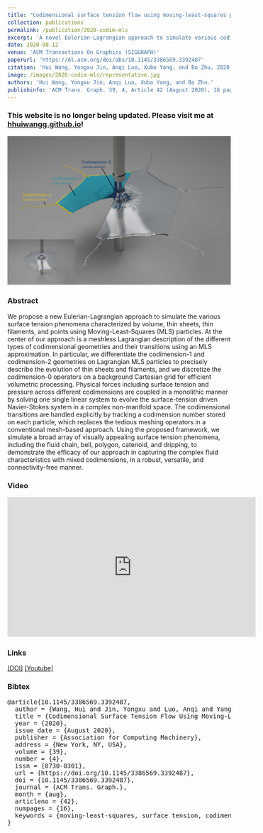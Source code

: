 ```yaml
---
title: "Codimensional surface tension flow using moving-least-squares particles"
collection: publications
permalink: /publication/2020-codim-mls
excerpt: 'A novel Eulerian-Lagrangian approach to simulate various codimensional surface tension phenomena characterized by volume, thin sheets, thin filaments, and points using Moving-Least-Squares (MLS) particles'
date: 2020-08-12
venue: 'ACM Transactions On Graphics (SIGGRAPH)'
paperurl: 'https://dl.acm.org/doi/abs/10.1145/3386569.3392487'
citation: 'Hui Wang, Yongxu Jin, Anqi Luo, Xubo Yang, and Bo Zhu. 2020. Codimensional surface tension flow using moving-least-squares particles. ACM Trans. Graph. 39, 4, Article 42 (August 2020), 16 pages. https://doi.org/10.1145/3386569.3392487'
image: /images/2020-codim-mls/representative.jpg
authors: 'Hui Wang, Yongxu Jin, Anqi Luo, Xubo Yang, and Bo Zhu.'
publishinfo: 'ACM Trans. Graph. 39, 4, Article 42 (August 2020), 16 pages.'
---
```


### This website is no longer being updated. Please visit me at [hhuiwangg.github.io](https://hhuiwangg.github.io/)!

![representative](/images/2020-codim-mls/representative.jpg)

### Abstract

We propose a new Eulerian-Lagrangian approach to simulate the various surface tension phenomena characterized by volume, thin sheets, thin filaments, and points using Moving-Least-Squares (MLS) particles. At the center of our approach is a meshless Lagrangian description of the different types of codimensional geometries and their transitions using an MLS approximation. In particular, we differentiate the codimension-1 and codimension-2 geometries on Lagrangian MLS particles to precisely describe the evolution of thin sheets and filaments, and we discretize the codimension-0 operators on a background Cartesian grid for efficient volumetric processing. Physical forces including surface tension and pressure across different codimensions are coupled in a monolithic manner by solving one single linear system to evolve the surface-tension driven Navier-Stokes system in a complex non-manifold space. The codimensional transitions are handled explicitly by tracking a codimension number stored on each particle, which replaces the tedious meshing operators in a conventional mesh-based approach. Using the proposed framework, we simulate a broad array of visually appealing surface tension phenomena, including the fluid chain, bell, polygon, catenoid, and dripping, to demonstrate the efficacy of our approach in capturing the complex fluid characteristics with mixed codimensions, in a robust, versatile, and connectivity-free manner.

### Video

<iframe width="560" height="315"
src="https://www.youtube.com/embed/ugJhLMlyctc" 
frameborder="0" 
allow="accelerometer; autoplay; encrypted-media; gyroscope; picture-in-picture" 
allowfullscreen>
</iframe>

### Links

[[DOI]](https://dl.acm.org/doi/abs/10.1145/3386569.3392487)
[[Youtube]](https://www.youtube.com/watch?v=ugJhLMlyctc)

### Bibtex


<pre>
@article{10.1145/3386569.3392487,
  author = {Wang, Hui and Jin, Yongxu and Luo, Anqi and Yang, Xubo and Zhu, Bo},
  title = {Codimensional Surface Tension Flow Using Moving-Least-Squares Particles},
  year = {2020},
  issue_date = {August 2020},
  publisher = {Association for Computing Machinery},
  address = {New York, NY, USA},
  volume = {39},
  number = {4},
  issn = {0730-0301},
  url = {https://doi.org/10.1145/3386569.3392487},
  doi = {10.1145/3386569.3392487},
  journal = {ACM Trans. Graph.},
  month = {aug},
  articleno = {42},
  numpages = {16},
  keywords = {moving-least-squares, surface tension, codimensional fluids, PIC/FLIP}
}
</pre>